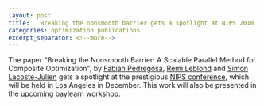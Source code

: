 ```yaml
---
layout: post
title:   Breaking the nonsmooth barrier gets a spotlight at NIPS 2018
categories: optimization publications
excerpt_separator: <!--more-->
---
```


The paper "Breaking the Nonsmooth Barrier: A Scalable Parallel Method for Composite Optimization", by [Fabian Pedregosa](http://fa.bianp.net), [Rémi Leblond](http://www.di.ens.fr/~rleblond/) and [Simon Lacoste-Julien](http://www.di.ens.fr/~slacoste/) gets a spotlight at the prestigious [NIPS conference](https://nips.cc/), which will be held in Los Angeles in December.
This work will also be presented in the upcoming [baylearn workshop](http://www.baylearn.org/).

<!--more-->
